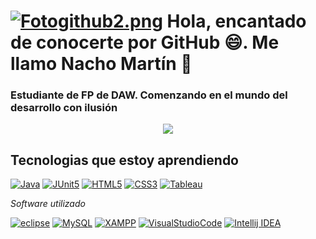# [![Fotogithub2.png](https://i.postimg.cc/zGp5HfWx/Fotogithub2.png)](https://postimg.cc/ZW9X14wN) Hola, encantado de conocerte por GitHub 😄. Me llamo Nacho Martín 👋
### Estudiante de FP de DAW. Comenzando en el mundo del desarrollo con ilusión 

<p align="center">
  <a href="https://github.com/CodeWhiteWeb/CodeWhiteWeb"><img src="https://readme-typing-svg.herokuapp.com?color=%2336BCF7&center=true&vCenter=true&lines=Hi+%2C+welcome+to+my+Github+page;I+am+CodeWhiteWeb;I+am+a+High+school+student;Web+Dev;Game+Dev;Bot+Dev;Crypto+Lover+%3C3"></a>
</p>



## Tecnologias que estoy aprendiendo
[![Java](https://img.shields.io/badge/Java-000000?style=for-the-badge&logo=java&logoColor=white&labelColor=101010)]()
[![JUnit5](https://img.shields.io/badge/Java-000000?style=for-the-badge&logo=junit5&logoColor=white&labelColor=101010)]()
[![HTML5](https://img.shields.io/badge/HTML5-000000?style=for-the-badge&logo=HTML5&logoColor=white&labelColor=101010)]()
[![CSS3](https://img.shields.io/badge/CSS3-000000?style=for-the-badge&logo=CSS3&logoColor=white&labelColor=101010)]()
[![Tableau](https://img.shields.io/badge/Tableau-E97627?style=for-the-badge&logo=Tableau&logoColor=white)]()

*Software utilizado*

[![eclipse](https://img.shields.io/badge/eclipse-FAF607?style=for-the-badge&logo=eclipse&logoColor=white&labelColor=101010)]()
[![MySQL](https://img.shields.io/badge/MySQL-FAF607?style=for-the-badge&logo=mysql&logoColor=white&labelColor=101010)]()
[![XAMPP](https://img.shields.io/badge/XAMPP-FAF607?style=for-the-badge&logo=XAMPP&logoColor=white&labelColor=101010)]()
[![VisualStudioCode](https://img.shields.io/badge/VisualStudioCode-FAF607?style=for-the-badge&logo=VisualStudioCode&logoColor=white&labelColor=101010)]()
[![Intellij IDEA](https://img.shields.io/badge/IntellijIDEA-FAF607?style=for-the-badge&logo=IntellijIDEA&logoColor=white&labelColor=101010)]()
